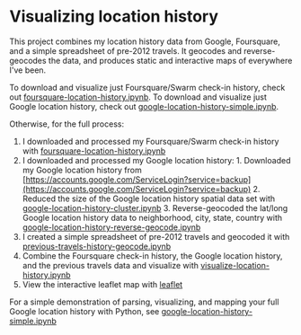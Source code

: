 # Visualizing location history

This project combines my location history data from Google, Foursquare, and a simple
spreadsheet of pre-2012 travels. It geocodes and reverse-geocodes the data, and produces
static and interactive maps of everywhere I've been.

To download and visualize just Foursquare/Swarm check-in history, check out [foursquare-location-history.ipynb](foursquare-location-history.ipynb). 
To download and visualize just Google location history, check out [google-location-history-simple.ipynb](google-location-history-simple.ipynb).

Otherwise, for the full process:
  1. I downloaded and processed my Foursquare/Swarm check-in history with [foursquare-location-history.ipynb](foursquare-location-history.ipynb)
  2. I downloaded and processed my Google location history:
    1. Downloaded my Google location history from [https://accounts.google.com/ServiceLogin?service=backup](https://accounts.google.com/ServiceLogin?service=backup)
    2. Reduced the size of the Google location history spatial data set with [google-location-history-cluster.ipynb](google-location-history-cluster.ipynb)
    3. Reverse-geocoded the lat/long Google location history data to neighborhood, city, state, country with [google-location-history-reverse-geocode.ipynb](google-location-history-reverse-geocode.ipynb)
  3. I created a simple spreadsheet of pre-2012 travels and geocoded it with [previous-travels-history-geocode.ipynb](previous-travels-history-geocode.ipynb)
  4. Combine the Foursquare check-in history, the Google location history, and the previous travels data and visualize with [visualize-location-history.ipynb](visualize-location-history.ipynb)
  5. View the interactive leaflet map with [leaflet](leaflet)

For a simple demonstration of parsing, visualizing, and mapping your full Google location history with Python, see [google-location-history-simple.ipynb](google-location-history-simple.ipynb)
